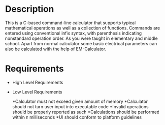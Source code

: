  # Description

 This is a C-based command-line calculator that supports typical mathematical operations as well as a collection of functions. 
 Commands are entered using conventional infix syntax, with parenthesis indicating nonstandard operation order. As you were taught in elementary and middle school.
 Apart from normal calculator some basic electrical parameters can also be calculated with the help of EM-Calculator.

# Requirements

* High Level Requirements

* Low Level Requirements

    *Calculator must not exceed given amount of memory
    *Calculator should not turn user input into executable code
    *Invalid operations should be properly reported as such
    *Calculations should be performed within n milliseconds
    *UI should conform to platform guidelines